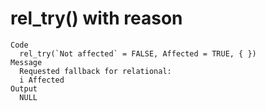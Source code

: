 # rel_try() with reason

    Code
      rel_try(`Not affected` = FALSE, Affected = TRUE, { })
    Message
      Requested fallback for relational:
      i Affected
    Output
      NULL

